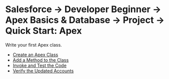 # Salesforce -> Developer Beginner -> Apex Basics & Database -> Project -> Quick Start: Apex

Write your first Apex class.

- [Create an Apex Class](/Developer-Beginner/Apex-Basics-and-Database/Get-Started-with-Apex/Project-Quick-Start-Apex/Create-an-Apex-Class/work.md)
- [Add a Method to the Class](/Developer-Beginner/Apex-Basics-and-Database/Get-Started-with-Apex/Project-Quick-Start-Apex/Add-a-Method-to-the-Class/work.md)
- [Invoke and Test the Code](/Developer-Beginner/Apex-Basics-and-Database/Get-Started-with-Apex/Project-Quick-Start-Apex/Invoke-and-Test-the-Code/work.md)
- [Verify the Updated Accounts](/Developer-Beginner/Apex-Basics-and-Database/Get-Started-with-Apex/Project-Quick-Start-Apex/Verify-the-Updated-Accounts/work.md)
